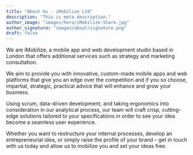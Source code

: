 ```yaml
---
title: "About Us - iMobilize Ltd"
description: "This is meta description."
author_image: "images/hero/iMobilize-Share.jpg"
author_signature: "images/about/signature.png"
draft: false
---
```


We are iMobilize, a mobile app and web development studio based in London that offers additional services such as strategy and marketing consultation.

We aim to provide you with innovative, custom-made mobile apps and web platforms that give you an edge over the competition and if you so choose, impartial, strategic, practical advice that will enhance and grow your business.

Using scrum, data-driven development, and taking ergonomics into consideration in our analytical process, our team will craft crisp, cutting-edge solutions tailored to your specifications in order to see your idea become a seamless user experience.

Whether you want to restructure your internal processes, develop an entrepreneurial idea, or simply raise the profile of your brand – get in touch with us today and allow us to mobilize you and set your ideas free.
